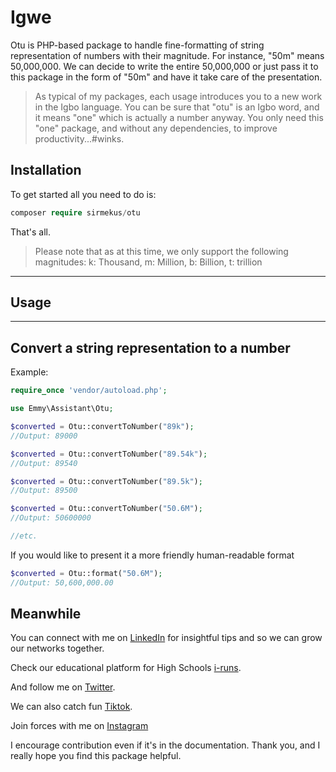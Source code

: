 # Igwe

Otu is PHP-based package to handle fine-formatting of string representation of numbers with their magnitude. For instance, "50m" means 50,000,000. We can decide to write the entire 50,000,000 or just pass it to this package in the form of "50m" and have it take care of the presentation.

> As typical of my packages, each usage introduces you to a new work in the Igbo language. You can be sure that "otu" is an Igbo word, and it means "one" which is actually a number anyway. You only need this "one" package, and without any dependencies, to improve productivity...#winks.

## Installation

To get started all you need to do is:

```php
composer require sirmekus/otu
```

That's all.

> Please note that as at this time, we only support the following magnitudes:
k: Thousand,
m: Million,
b: Billion,
t: trillion
---


## Usage

---

## Convert a string representation to a number

Example:

```php
require_once 'vendor/autoload.php';

use Emmy\Assistant\Otu;

$converted = Otu::convertToNumber("89k");
//Output: 89000

$converted = Otu::convertToNumber("89.54k");
//Output: 89540

$converted = Otu::convertToNumber("89.5k");
//Output: 89500

$converted = Otu::convertToNumber("50.6M");
//Output: 50600000

//etc.
```

If you would like to present it a more friendly human-readable format
```php
$converted = Otu::format("50.6M");
//Output: 50,600,000.00
```

## Meanwhile

 You can connect with me on [LinkedIn](https://www.linkedin.com/in/sirmekus) for insightful tips and so we can grow our networks together.

 Check our educational platform for High Schools [i-runs](https://www.i-runs.com).

 And follow me on [Twitter](https://www.twitter.com/Sire_Mekus).

 We can also catch fun [Tiktok](https://www.tiktok.com/@emmybuoy?_t=8luE6m2o0rV&_r=1).

 Join forces with me on [Instagram](https://www.instagram.com/sir_mekus/?igsh=MWN1c3ZoNzFmdnR0)

 I encourage contribution even if it's in the documentation. Thank you, and I really hope you find this package helpful.
